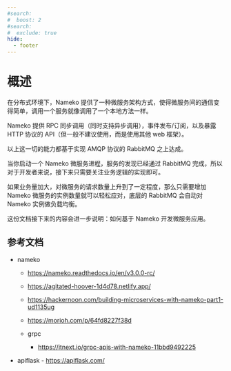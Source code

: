 ```yaml
---
#search:
#  boost: 2 
#search:
#  exclude: true
hide:
  - footer
---
```


# 概述

在分布式环境下，Nameko 提供了一种微服务架构方式，使得微服务间的通信变得简单，调用一个服务就像调用了一个本地方法一样。

Nameko 提供 RPC 同步调用（同时支持异步调用），事件发布/订阅，以及暴露 HTTP 协议的 API（但一般不建议使用，而是使用其他 web 框架）。

以上这一切的能力都基于实现 AMQP 协议的 RabbitMQ 之上达成。

当你启动一个 Nameko 微服务进程，服务的发现已经通过 RabbitMQ 完成，所以对于开发者来说，接下来只需要关注业务逻辑的实现即可。

如果业务量加大，对微服务的请求数量上升到了一定程度，那么只需要增加 Nameko 微服务的实例数量就可以轻松应对，底层的 RabbitMQ 会自动对 Nameko 实例做负载均衡。

这份文档接下来的内容会进一步说明：如何基于 Nameko 开发微服务应用。


## 参考文档

- nameko
  
    - https://nameko.readthedocs.io/en/v3.0.0-rc/
    - https://agitated-hoover-1d4d78.netlify.app/
    - https://hackernoon.com/building-microservices-with-nameko-part1-ud1135ug
    - https://morioh.com/p/64fd8227f38d
    - grpc

        - https://itnext.io/grpc-apis-with-nameko-11bbd9492225

- apiflask
    	- https://apiflask.com/
